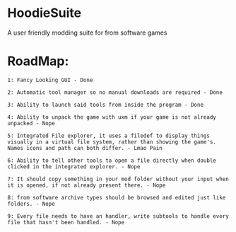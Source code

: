 # HoodieSuite
 A user friendly modding suite for from software games

# RoadMap:
```
1: Fancy Looking GUI - Done
```
```
2: Automatic tool manager so no manual downloads are required - Done
```
```
3: Ability to launch said tools from inside the program - Done
```
```
4: Ability to unpack the game with uxm if your game is not already unpacked - Nope
```
```
5: Integrated File explorer, it uses a filedef to display things visually in a virtual file system, rather than showing the game's. Names icons and path can both differ. - Lmao Pain
```
```
6: Ability to tell other tools to open a file directly when double clicked in the integrated explorer. - Nope
```
```
7: It should copy something in your mod folder without your input when it is opened, if not already present there. - Nope
```
```
8: from software archive types should be browsed and edited just like folders. - Nope
```
```
9: Every file needs to have an handler, write subtools to handle every file that hasn't been handled. - Nope
```
